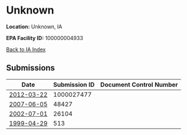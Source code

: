 # Unknown

**Location:** Unknown, IA

**EPA Facility ID:** 100000004933

[Back to IA Index](../../index.md)

## Submissions

| Date | Submission ID | Document Control Number |
|------|--------------|-------------------------|
| [2012-03-22](submissions/1000027477.md) | 1000027477 |  |
| [2007-06-05](submissions/48427.md) | 48427 |  |
| [2002-07-01](submissions/26104.md) | 26104 |  |
| [1999-04-29](submissions/513.md) | 513 |  |
